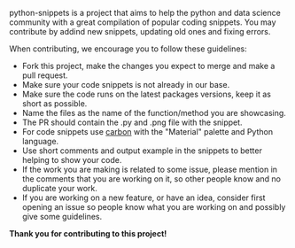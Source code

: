 python-snippets is a project that aims to help the python and data science community with a great compilation of popular coding snippets.
You may contribute by addind new snippets, updating old ones and fixing errors.

When contributing, we encourage you to follow these guidelines:

* Fork this project, make the changes you expect to merge and make a pull request.
* Make sure your code snippets is not already in our base.
* Make sure the code runs on the latest packages versions, keep it as short as possible.
* Name the files as the name of the function/method you are showcasing.
* The PR should contain the .py and .png file with the snippet.
* For code snippets use [carbon](https://carbon.now.sh/) with the "Material" palette and Python language.
* Use short comments and output example in the snippets to better helping to show your code.
* If the work you are making is related to some issue, please mention in the comments that you are working on it, so other people know and no duplicate your work.
* If you are working on a new feature, or have an idea, consider first opening an issue so people know what you are working on and possibly give some guidelines.

**Thank you for contributing to this project!**
